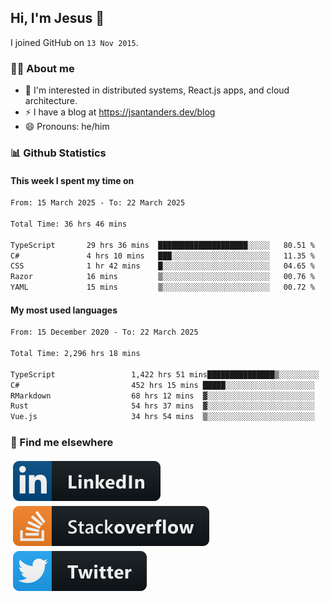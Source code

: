## Hi, I'm Jesus 👋

I joined GitHub on `13 Nov 2015`.

<!-- Talking about you -->

### 👨‍💻 About me

- 👦 I'm interested in distributed systems, React.js apps, and cloud architecture.
- ⚡️ I have a blog at <https://jsantanders.dev/blog>
- 😄 Pronouns: he/him

### 📊 Github Statistics

#### This week I spent my time on

<!--START_SECTION:weekly-->

```txt
From: 15 March 2025 - To: 22 March 2025

Total Time: 36 hrs 46 mins

TypeScript       29 hrs 36 mins  ████████████████████░░░░░   80.51 %
C#               4 hrs 10 mins   ███░░░░░░░░░░░░░░░░░░░░░░   11.35 %
CSS              1 hr 42 mins    █░░░░░░░░░░░░░░░░░░░░░░░░   04.65 %
Razor            16 mins         ▒░░░░░░░░░░░░░░░░░░░░░░░░   00.76 %
YAML             15 mins         ▒░░░░░░░░░░░░░░░░░░░░░░░░   00.72 %
```

<!--END_SECTION:weekly-->

#### My most used languages

<!--START_SECTION:alltime-->

```txt
From: 15 December 2020 - To: 22 March 2025

Total Time: 2,296 hrs 18 mins

TypeScript                 1,422 hrs 51 mins███████████████▒░░░░░░░░░   61.96 %
C#                         452 hrs 15 mins █████░░░░░░░░░░░░░░░░░░░░   19.69 %
RMarkdown                  68 hrs 12 mins  ▓░░░░░░░░░░░░░░░░░░░░░░░░   02.97 %
Rust                       54 hrs 37 mins  ▓░░░░░░░░░░░░░░░░░░░░░░░░   02.38 %
Vue.js                     34 hrs 54 mins  ▒░░░░░░░░░░░░░░░░░░░░░░░░   01.52 %
```

<!--END_SECTION:alltime-->

### 📢 Find me elsewhere

<p>
  <a target="_blank" href="https://linkedin.com/in/jsantanders">
    <img src="https://github.com/jsantanders/jsantanders/blob/master/img/linkedin.svg" alt="LinkedIn" style="vertical-align:top; margin:4px">
  </a>
  
  <a target="_blank" href="https://stackoverflow.com/users/7318331/jesus-santander">
    <img src="https://github.com/jsantanders/jsantanders/blob/master/img/stackoverflow.svg" alt="StackOverflow" style="vertical-align:top; margin:4px">
  </a>
  
  <a target="_blank" href="http://twitter.com/jsantanders">
    <img src="https://github.com/jsantanders/jsantanders/blob/master/img/twitter.svg" alt="Twitter" style="vertical-align:top; margin:4px">
  </a>
</p>
